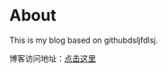 # About

This is my blog based on githubdsljfdlsj.   

博客访问地址：[点击这里](https://songyawen2017.github.io/blog2/)




